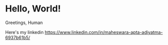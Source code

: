 # Hello, World!
Greetings, Human



Here's my linkedin
https://www.linkedin.com/in/maheswara-apta-adiyatma-6937b61b5/
